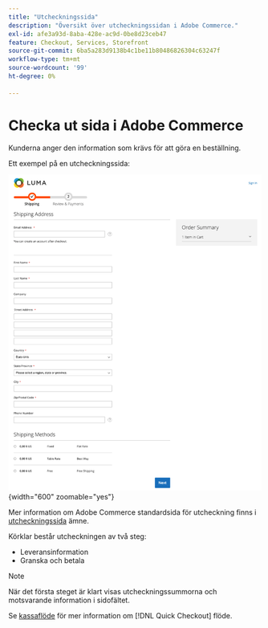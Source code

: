 ```yaml
---
title: "Utcheckningssida"
description: "Översikt över utcheckningssidan i Adobe Commerce."
exl-id: afe3a93d-8aba-428e-ac9d-0be8d23ceb47
feature: Checkout, Services, Storefront
source-git-commit: 6ba5a283d9138b4c1be11b80486826304c63247f
workflow-type: tm+mt
source-wordcount: '99'
ht-degree: 0%

---
```


# Checka ut sida i Adobe Commerce

Kunderna anger den information som krävs för att göra en beställning.

Ett exempel på en utcheckningssida:

![Utcheckningssida](assets/checkout-page.png){width="600" zoomable="yes"}

Mer information om Adobe Commerce standardsida för utcheckning finns i [utcheckningssida](https://docs.magento.com/user-guide/quick-tour/checkout-page.html) ämne.

Körklar består utcheckningen av två steg:

- Leveransinformation
- Granska och betala

>[!NOTE]
>
> När det första steget är klart visas utcheckningssummorna och motsvarande information i sidofältet.

Se [kassaflöde](../quick-checkout/checkout-flow.md) för mer information om [!DNL Quick Checkout] flöde.

